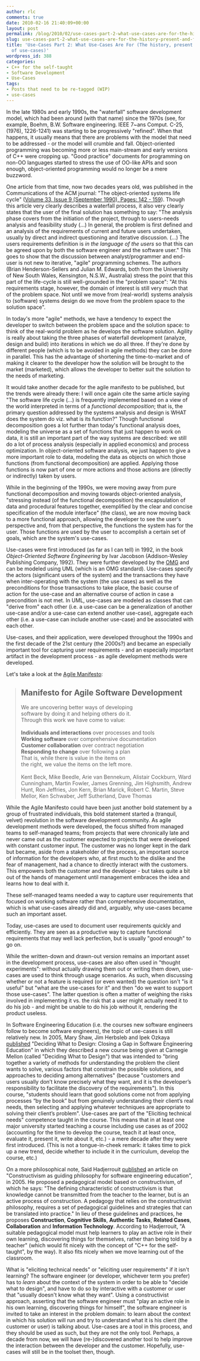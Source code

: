 ```yaml
---
author: rlc
comments: true
date: 2010-02-16 21:40:09+00:00
layout: post
permalink: /blog/2010/02/use-cases-part-2-what-use-cases-are-for-the-history-present-and-future-of-use-cases/
slug: use-cases-part-2-what-use-cases-are-for-the-history-present-and-future-of-use-cases
title: 'Use-Cases Part 2: What Use-Cases Are For (The history, present and future
  of use-cases)'
wordpress_id: 388
categories:
- C++ for the self-taught
- Software Development
- Use-Cases
tags:
- Posts that need to be re-tagged (WIP)
- use-cases
---
```


In the late 1980s and early 1990s, the "waterfall" software development model, which had been around (with that name) since the 1970s (see, for example, Boehm, B.W. Software engineering. IEEE 7~ans Comput. C-25, (1976), 1226-1241) was starting to be progressively "refined". When that happens, it usually means that there are problems with the model that need to be addressed - or the model will crumble and fall. Object-oriented programming was becoming more or less main-stream and early versions of C++ were cropping up. "Good practice" documents for programming on non-OO languages started to stress the use of OO-like APIs and soon enough, object-oriented programming would no longer be a mere buzzword.
<!--more-->

One article from that time, now two decades years old, was published in the Communications of the ACM journal: "The object-oriented systems life cycle" ([Volume 33, Issue 9  (September 1990), Pages: 142 - 159](http://portal.acm.org/citation.cfm?id=83880.84529&jmp=cit&coll=ACM&dl=ACM&CFID=1154054&CFTOKEN=24694148#CIT)). Though this article very clearly describes a waterfall process, it also very clearly states that the user of the final solution has something to say: "The analysis phase
covers from the initiation of the project, through to users-needs analysis and feasibility study (...) In general, the problem is first defined and an analysis of the requirements of current and future users undertaken, usually by direct and indirect questioning and iterative discussion. (...) The users requirements
definition is _in the language of the users_ so that this can be agreed upon by both the software engineer and the software user." This goes to show that the discussion between analyst/programmer and end-user is not new to iterative, "agile" programming schemes. The authors (Brian Henderson-Sellers and Julian M. Edwards, both from the University of New South Wales, Kensington, N.S.W., Australia) stress the point that this part of the life-cycle is still well-grounded in the "problem space": "At this requirements stage, however, the domain of interest is still very much that of the problem space. Not until we move from (real-world) systems analysis to (software) systems design do we move from the problem space to the solution space".

In today's more "agile" methods, we have a tendency to expect the developer to switch between the problem space and the solution space: to think of the real-world problem as he develops the software solution. Agility is really about taking the three phases of waterfall development (analyze, design and build) into iterations in which we do all three. If they're done by different people (which is to be avoided in agile methods) they can be done in parallel. This has the advantage of shortening the time-to-market and of making it clearer to the developer how the solution will be brought to the market (marketed), which allows the developer to better suit the solution to the needs of marketing.

It would take another decade for the agile manifesto to be published, but the trends were already there: I will once again cite the same article saying "The software life cycle (...) is frequently implemented based on a view of the world interpreted in terms of a _functional decomposition_; that is, the primary question addressed by the systems analysis and design is WHAT does the system do viz. what is its function?" Though functional decomposition goes a lot further than today's functional analysis does, modeling the universe as a set of functions that just happen to work on data, it is still an important part of the way systems are described: we still do a lot of process analysis (especially in applied economics) and process optimization. In object-oriented software analysis, we just happen to give a more important role to data, modeling the data as objects on which those functions (from functional decomposition) are applied. Applying those functions is now part of one or more actions and those actions are (directly or indirectly) taken by users.

While in the beginning of the 1990s, we were moving away from pure functional decomposition and moving towards object-oriented analysis, "stressing instead (of the functional decomposition) the encapsulation of data and procedural features together, exemplified by the clear and concise specification of the module interface" (the class), we are now moving back to a more functional approach, allowing the developer to see the user's perspective and, from that perspective, the functions the system has for the user. Those functions are used by the user to accomplish a certain set of goals, which are the system's use-cases.

Use-cases were first introduced (as far as I can tell) in 1992, in the book _Object-Oriented Software Engineering_ by Ivar Jacobson (Addison-Wesley Publishing Company, 1992). They were further developed by the [OMG](http://omg.org) and can be modeled using UML (which is an OMG standard). Use-cases specify the actors (significant users of the system) and the transactions they have when inter-operating with the system (the use cases) as well as the preconditions for those transactions to take place, the basic course of action for the use-case and an alternative course of action in case a precondition is not met. In UML, use-cases are modeled as classes that can "derive from" each other (i.e. a use-case can be a generalization of another use-case and/or a use-case can extend another use-case), aggregate each other (i.e. a use-case can include another use-case) and be associated with each other.

Use-cases, and their application, were developed throughout the 1990s and the first decade of the 21st century (the 2000s?) and became an especially important tool for capturing user requirements - and an especially important artifact in the development process - as agile development methods were developed.

Let's take a look at the [Agile Manifesto](http://agilemanifesto.org/):


<blockquote>
<h2>Manifesto for Agile Software Development</h2>
We are uncovering better ways of developing<br/>
software by doing it and helping others do it.<br/>
Through this work we have come to value:<br/>
<br/>
<b>Individuals and interactions</b> over processes and tools<br/>
<b>Working software</b> over comprehensive documentation<br/>
<b>Customer collaboration</b> over contract negotiation<br/>
<b>Responding to change</b> over following a plan<br/>
That is, while there is value in the items on<br/>
the right, we value the items on the left more.<br/>
<br/>
Kent Beck, Mike Beedle, Arie van Bennekum, Alistair Cockburn, Ward Cunningham, Martin Fowler, James Grenning, Jim Highsmith, Andrew Hunt, Ron Jeffries, Jon Kern, Brian Marick, Robert C. Martin, Steve Mellor, Ken Schwaber, Jeff Sutherland, Dave Thomas</blockquote>



While the Agile Manifesto could have been just another bold statement by a group of frustrated individuals, this bold statement started a (tranquil, velvet) revolution in the software development community. As agile development methods were developed, the focus shifted from managed teams to self-managed teams; from projects that were chronically late and never came out as the customer expected to projects that were developed with constant customer input. The customer was no longer kept in the dark but became, aside from a stakeholder of the process, an important source of information for the developers who, at first much to the dislike and the fear of management, had a chance to directly interact with the customers. This empowers both the customer and the developer - but takes quite a bit out of the hands of management until management embraces the idea and learns how to deal with it.

These self-managed teams needed a way to capture user requirements that focused on working software rather than comprehensive documentation, which is what use-cases already did and, arguably, why use-cases became such an important asset.

Today, use-cases are used to document user requirements quickly and efficiently. They are seen as a productive way to capture functional requirements that may well lack perfection, but is usually "good enough" to go on.

While the written-down and drawn-out version remains an important asset in the development process, use-cases are also often used in "thought experiments": without actually drawing them out or writing them down, use-cases are used to think through usage scenarios. As such, when discussing whether or not a feature is required (or even wanted) the question isn't "is it useful" but "what are the use-cases for it" and then "do we want to support those use-cases". The latter question is often a matter of weighing the risks involved in implementing it vs. the risk that a user might actually need it to do his job - and might be unable to do his job without it, rendering the product useless.

In Software Engineering Education (i.e. the courses new software engineers follow to become software engineers), the topic of use-cases is still relatively new. In 2005, Mary Shaw, Jim Herbsleb and Ipek Ozkaya [published](http://portal.acm.org/citation.cfm?id=1062563&dl=GUIDE&coll=GUIDE&CFID=72120033&CFTOKEN=76543455) "Deciding What to Design: Closing a Gap in Software Engineering Education" in which they described a new course being given at Carnegie Mellon (called "Deciding What to Design") that was intended to "bring together a variety of methods for understanding the problem the client wants to solve, various factors that constrain the possible solutions, and approaches to deciding among alternatives" (because "customers and users usually don’t know precisely what they want, and it is the developer’s responsibility to facilitate the discovery of the requirements"). In this course, "students should learn that good solutions come not from applying processes “by the book” but from genuinely understanding their client’s real needs, then selecting and applying whatever techniques are appropriate to solving their client’s problem". Use-cases are part of the "Eliciting technical needs" competence taught in the course. This means that in at least one major university started teaching a course including use cases as of 2002 (accounting for the time to develop the course, teach it at least once, evaluate it, present it, write about it, etc.) - a mere decade after they were first introduced. (This is not a tongue-in-cheek remark: it takes time to pick up a new trend, decide whether to include it in the curriculum, develop the course, etc.)

On a more philosophical note, Said Hadjerrouit [published](http://portal.acm.org/citation.cfm?id=1113875&dl=GUIDE&coll=GUIDE&CFID=72120126&CFTOKEN=59021832) an article on "Constructivism as guiding philosophy for software engineering education", in 2005. He proposed a pedagogical model based on constructivism, of which he says: "The defining characteristic of constructivism is that knowledge cannot be transmitted from the teacher to the learner, but is an active process of construction. A pedagogy that relies on the constructivist philosophy, requires a set of pedagogical guidelines and strategies that can be translated into practice." In lieu of these guidelines and practices, he proposes **Construction**, **Cognitive Skills**, **Authentic Tasks**, **Related Cases**, **Collaboration** and **Information Technology**. According to Hadjerrouit, "A suitable pedagogical model must help learners to play an active role in their own learning, discovering things for themselves, rather than being told by a teacher" (which would fit nicely with the concept of "C++ for the self-taught", by the way). It also fits nicely when we move learning out of the classroom.

What is "eliciting technical needs" or "eliciting user requirements" if it isn't learning? The software engineer (or developer, whichever term you prefer) has to _learn_ about the context of the system in order to be able to "decide what to design", and have to do so by interactive with a customer or user that "usually doesn't know what they want". Using a constructivist approach, asserting that the software engineer must "play an active role in his own learning, discovering things for himself", the software engineer is invited to take an interest in the problem domain: to learn about the context in which his solution will run and try to understand what it is his client (the customer or user) is talking about. Use-cases are a tool in this process, and they should be used as such, but they are not the only tool. Perhaps, a decade from now, we will have (re-)discovered another tool to help improve the interaction between the developer and the customer. Hopefully, use-cases will still be in the toolset then, though.
